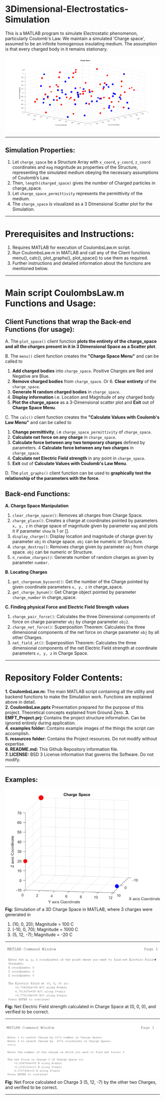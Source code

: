 # 3Dimensional-Electrostatics-Simulation
This is a MATLAB program to simulate Electrostatic phenomenon, particularly Coulomb's Law. We maintain a simulated 'Charge space', assumed to be an infinite homogenous insulating medium. The assumption is that every charged body in it remains stationary.

![](https://raw.githubusercontent.com/Dhi13man/3Dimensional-Electrostatics-Simulation/master/examples/100_charge_space.png)

----
Simulation Properties:
--
1. Let `charge_space` be a Structure Array with `x_coord`, `y_coord`, `z_coord` coordinates and `mag` magnitude as properties of the Structure, representing the simulated medium obeying the necessary assumptions of Coulomb’s Law.
2. Then, `length(charged_space)` gives the number of Charged particles in charge_space.
3. Let `charge_space_permittivity` represents the permittivity of the medium.
4. The `charge_space` is visualized as a 3 Dimensional Scatter plot for the Simulation.
----

# Prerequisites and Instructions:
1. Requires MATLAB for execution of CoulombsLaw.m script.
2. Run CoulombsLaw.m in MATLAB and call any of the Client functions menu(), calc(), plot_graphs(), plot_space() to use them as required.
3. Further instructions and detailed information about the functions are mentioned below.

----

# Main script CoulombsLaw.m Functions and Usage:

Client Functions that wrap the Back-end Functions (for usage):
--
A. The `plot_space()` client function **plots the entirety of the charge_space and all the charges present in it in 3 Dimensional Space as a Scatter plot**. 

B. The `menu()` client function creates the **"Charge Space Menu"** and can be called to 
1. **Add charged bodies** into `charge_space`. Positive Charges are Red and Negative are Blue.
2. **Remove charged bodies** from `charge_space`. Or 6. **Clear entirety** of the `charge_space`.
3. **Generate N random charged bodies** in `charge_space`.
4. **Display information** i.e. Location and Magnitude of any charged body.
5. **Plot the charge_space** as a 3-Dimensional scatter plot and **Exit** out of **Charge Space Menu**.

C. The `calc()` client function creates the **"Calculate Values with Coulomb's Law Menu"** and can be called to
1. **Change permittivity**, i.e `charge_space_permittivity` of `charge_space`.
2. **Calculate net force on any charge** in `charge_space`.
3. **Calculate force between any two temporary charges** defined by parameters.
4 **Calculate force between any two charges** in `charge_space`.
5. **Calculate net Electric Field strength** in any point in `charge_space`.
6. **Exit** out of **Calculate Values with Coulomb's Law Menu**.

D. The `plot_graphs()` client function can be used to **graphically test the relationship of the parameters with the force**.

Back-end Functions:
--
**A. Charge Space Manipulation**
1. `clear_charge_space()`: Removes all charges from Charge Space.
2. `charge_place()`: Creates a charge at coordinates pointed by parameters `x, y, z` in charge space of magnitude given by parameter `mag` and plots it if parameter `show` is 1 or [].
3. `display_charge()`: Display location and magnitude of charge given by parameter `obj` in charge space. `obj` can be numeric or Structure.
4. `charge_destroy()`: Removes charge given by parameter `obj` from charge space. `obj` can be numeric or Structure.
5. `n_random_charges()`: Generate number of random charges as given by parameter `number`.

**B. Locating Charges**
1. `get_chargenum_bycoord()`: Get the number of the Charge pointed by given coordinate parameters `x, y, z` in charge_space.
2. `get_charge_bynum()`: Get Charge object pointed by parameter `charge_number` in charge_space. 

**C. Finding physical Force and Electric Field Strength values**
1. `charge_pair_force()`: Calculates the three Dimensional components of force on charge parameter `obj` by charge parameter `obj2`.
2. `charge_net_force()`: Superposition Theorem: Calculates the three dimensional components of the net force on charge parameter `obj` by all other Charges.
3. `net_field_at()`: Superposition Theorem: Calculates the three dimensional components of the net Electric Field strength at coordinate parameters `x, y, z` in Charge Space.

----

# Repository Folder Contents:
**1. CoulombsLaw.m:** The main MATLAB script containing all the utility and backend functions to make the Simulation work. Functions are explained above in detail.\
**2. CoulombsLaw.pptx** Presentation prepared for the purpose of this project. Theoretical concepts explained from Ground Zero.
**3. EMFT_Project.prj:** Contains the project structure information. Can be ignored entirely during application.\
**4. examples folder:** Contains example images of the things the script can accomplish.\
**5. resources folder:** Contains the Project resources. Do not modify without expertise.\
**6. README.md:** This Github Repository information file.\
**7. LICENSE:** BSD 3 License information that governs the Software. Do not modify.

----

Examples:
--
![](https://github.com/Dhi13man/3Dimensional-Electrostatics-Simulation/blob/master/examples/3_charge_space.png)\
**Fig:** Simulation of a 3D Charge Space in MATLAB, where 3 charges were generated in
1. (10, 0, 20); Magnitude = 100 C
2. (-10, 0, 70); Magnitude = 1000 C
3. (5, 12, -7); Magnitude = -20 C

----
![](https://raw.githubusercontent.com/Dhi13man/3Dimensional-Electrostatics-Simulation/master/examples/net_field_calc_3_charge_space.png)\
**Fig:** Net Electric Field strength calculated in Charge Space at (0, 0, 0), and verified to be correct.

----
![](https://raw.githubusercontent.com/Dhi13man/3Dimensional-Electrostatics-Simulation/master/examples/net_force_calc_3_charge_space.png)\
**Fig:** Net Force calculated on Charge 3 (5, 12, -7) by the other two Charges, and verified to be correct.

----
